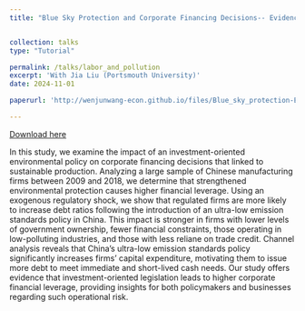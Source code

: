 ```yaml
---
title: "Blue Sky Protection and Corporate Financing Decisions-- Evidence from Ultra-low Emission Standards Policy"


collection: talks
type: "Tutorial"

permalink: /talks/labor_and_pollution
excerpt: 'With Jia Liu (Portsmouth University)'
date: 2024-11-01

paperurl: 'http://wenjunwang-econ.github.io/files/Blue_sky_protection-EmissionStandards-V6_GitHub.pdf'

---
```

[Download here](http://wenjunwang-econ.github.io/files/Blue_sky_protection-EmissionStandards-V6_GitHub.pdf)

In this study, we examine the impact of an investment-oriented environmental policy on corporate financing decisions that linked to sustainable production. Analyzing a large sample of Chinese manufacturing firms between 2009 and 2018, we determine that strengthened environmental protection causes higher financial leverage. Using an exogenous regulatory shock, we show that regulated firms are more likely to increase debt ratios following the
introduction of an ultra-low emission standards policy in China. This impact is stronger in firms with lower levels of government ownership, fewer financial constraints, those operating in low-polluting industries, and those with less reliane on trade credit. Channel analysis reveals that China’s ultra-low emission standards policy significantly increases firms’ capital expenditure, motivating them to issue more debt to meet immediate and
short-lived cash needs. Our study offers evidence that investment-oriented legislation leads to higher corporate financial leverage, providing insights for both policymakers and businesses regarding such operational risk.

